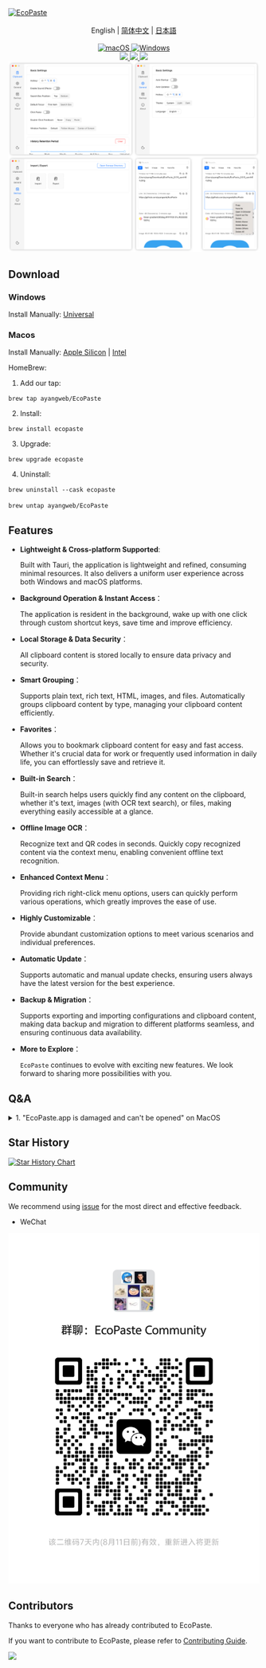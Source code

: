 <a href="https://github.com/ayangweb/EcoPaste">
  <img src="https://socialify.git.ci/ayangweb/EcoPaste/image?description=1&font=Source%20Code%20Pro&forks=1&issues=1&logo=https%3A%2F%2Fgithub.com%2Fayangweb%2FEcoPaste%2Fblob%2Fmaster%2Fpublic%2Flogo.png%3Fraw%3Dtrue&name=1&owner=1&pattern=Floating%20Cogs&pulls=1&stargazers=1&theme=Auto" alt="EcoPaste" />
</a>

<div align="center">
  <br/>
  <div>
      English | <a href="./README.zh-CN.md">简体中文</a> | <a href="./README.ja-JP.md">日本語</a>
  </div>
  <br/>
    
  <a href="https://github.com/ayangweb/EcoPaste/releases/latest">
    <img
      alt="macOS"
      src="https://img.shields.io/badge/-MacOS-black?style=flat-square&logo=apple&logoColor=white"
    />
  </a >
  <a href="https://github.com/ayangweb/EcoPaste/releases/latest">
    <img
      alt="Windows"
      src="https://img.shields.io/badge/-Windows-blue?style=flat-square&logo=windows&logoColor=white"
    />
  </a >

  <div>
    <a href="https://github.com/ayangweb/EcoPaste/blob/master/LICENSE">
      <img
        src="https://img.shields.io/github/license/ayangweb/EcoPaste?style=flat-square"
      />
    </a >
    <a href="https://github.com/ayangweb/EcoPaste/releases/latest">
      <img
        src="https://img.shields.io/github/package-json/v/ayangweb/EcoPaste?style=flat-square"
      />
    </a >
    <a href="https://github.com/ayangweb/EcoPaste/releases">
      <img
        src="https://img.shields.io/github/downloads/ayangweb/EcoPaste/total?style=flat-square"
      />  
    </a >
  </div>
  
  <picture>
    <source media="(prefers-color-scheme: dark)" srcset="./images/app-dark.en-US.png" />
    <source media="(prefers-color-scheme: light)" srcset="./images/app-light.en-US.png" />
    <img src="./images/app-light.en-US.png" />
 </picture>
</div>

## Download

### Windows

Install Manually: [Universal](https://mirror.ghproxy.com/https://github.com/ayangweb/EcoPaste/releases/download/v0.0.5/EcoPaste_0.0.5_x64_zh-CN.msi)

### Macos

Install Manually: [Apple Silicon](https://mirror.ghproxy.com/https://github.com/ayangweb/EcoPaste/releases/download/v0.0.5/EcoPaste_0.0.5_aarch64.dmg) | [Intel](https://mirror.ghproxy.com/https://github.com/ayangweb/EcoPaste/releases/download/v0.0.5/EcoPaste_0.0.5_x64.dmg)

HomeBrew:

1. Add our tap:
```shell
brew tap ayangweb/EcoPaste
```

2. Install:
```shell
brew install ecopaste
```

3. Upgrade:
```shell
brew upgrade ecopaste
```

4. Uninstall:
```shell
brew uninstall --cask ecopaste

brew untap ayangweb/EcoPaste
```

## Features

- **Lightweight & Cross-platform Supported**: 
  
  Built with Tauri, the application is lightweight and refined, consuming minimal resources. It also delivers a uniform user experience across both Windows and macOS platforms.

- **Background Operation & Instant Access**：

  The application is resident in the background, wake up with one click through custom shortcut keys, save time and improve efficiency.

- **Local Storage & Data Security**：

  All clipboard content is stored locally to ensure data privacy and security.

- **Smart Grouping**：

  Supports plain text, rich text, HTML, images, and files. Automatically groups clipboard content by type, managing your clipboard content efficiently.

- **Favorites**：

  Allows you to bookmark clipboard content for easy and fast access. Whether it's crucial data for work or frequently used information in daily life, you can effortlessly save and retrieve it.

- **Built-in Search**：

  Built-in search helps users quickly find any content on the clipboard, whether it's text, images (with OCR text search), or files, making everything easily accessible at a glance.

- **Offline Image OCR**：

  Recognize text and QR codes in seconds. Quickly copy recognized content via the context menu, enabling convenient offline text recognition.

- **Enhanced Context Menu**：

  Providing rich right-click menu options, users can quickly perform various operations, which greatly improves the ease of use.

- **Highly Customizable**：

  Provide abundant customization options to meet various scenarios and individual preferences.

- **Automatic Update**：

  Supports automatic and manual update checks, ensuring users always have the latest version for the best experience.

- **Backup & Migration**：

  Supports exporting and importing configurations and clipboard content, making data backup and migration to different platforms seamless, and ensuring continuous data availability.

- **More to Explore**：

  `EcoPaste` continues to evolve with exciting new features. We look forward to sharing more possibilities with you.

## Q&A

<details>
<summary>1. "EcoPaste.app is damaged and can't be opened" on MacOS </summary>

<picture>
  <source media="(prefers-color-scheme: dark)" srcset="./images/damaged-dark.en-US.png" />
  <source media="(prefers-color-scheme: light)" srcset="./images/damaged-light.en-US.png" />
  <img src="./images/damaged-light.en-US.png" />
</picture>

Type the following command and press Enter in `terminal` to allow the app to run: 

> Password may be required to run the command.

```bash
sudo xattr -r -d com.apple.quarantine /Applications/EcoPaste.app
```

After that, you can open the app normally.

</details>

## Star History

<a href="https://star-history.com/#ayangweb/EcoPaste&Date">
 <picture>
   <source media="(prefers-color-scheme: dark)" srcset="https://api.star-history.com/svg?repos=ayangweb/EcoPaste&type=Date&theme=dark" />
   <source media="(prefers-color-scheme: light)" srcset="https://api.star-history.com/svg?repos=ayangweb/EcoPaste&type=Date" />
   <img alt="Star History Chart" src="https://api.star-history.com/svg?repos=ayangweb/EcoPaste&type=Date" />
 </picture>
</a>

## Community

We recommend using [issue](https://github.com/ayangweb/EcoPaste/issues) for the most direct and effective feedback.

- WeChat

<img src="./images/wechat.png" />

## Contributors

Thanks to everyone who has already contributed to EcoPaste. 

If you want to contribute to EcoPaste, please refer to [Contributing Guide](./.github/CONTRIBUTING.md).

<a href="https://github.com/ayangweb/EcoPaste/graphs/contributors">
  <img src="https://contrib.rocks/image?repo=ayangweb/EcoPaste" />
</a>
